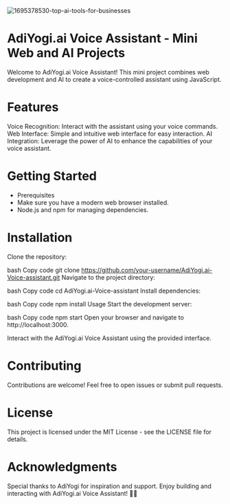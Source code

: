 ![1695378530-top-ai-tools-for-businesses](https://github.com/Champaranghar95/AdiYogi.ai-Voice-assistant/assets/143308596/05eda114-66b1-4888-b326-cb781d996704)
# AdiYogi.ai Voice Assistant - Mini Web and AI Projects
Welcome to AdiYogi.ai Voice Assistant! This mini project combines web development and AI to create a voice-controlled assistant using JavaScript.

# Features
Voice Recognition: Interact with the assistant using your voice commands.
Web Interface: Simple and intuitive web interface for easy interaction.
AI Integration: Leverage the power of AI to enhance the capabilities of your voice assistant.
# Getting Started
* Prerequisites
* Make sure you have a modern web browser installed.
* Node.js and npm for managing dependencies.
# Installation
Clone the repository:

bash
Copy code
   git clone https://github.com/your-username/AdiYogi.ai-Voice-assistant.git
Navigate to the project directory:

bash
Copy code
   cd AdiYogi.ai-Voice-assistant
Install dependencies:

bash
Copy code
   npm install
Usage
Start the development server:

bash
Copy code
   npm start
Open your browser and navigate to http://localhost:3000.

Interact with the AdiYogi.ai Voice Assistant using the provided interface.

# Contributing
Contributions are welcome! Feel free to open issues or submit pull requests.

# License
This project is licensed under the MIT License - see the LICENSE file for details.

# Acknowledgments
Special thanks to AdiYogi for inspiration and support.
Enjoy building and interacting with AdiYogi.ai Voice Assistant! 🚀✨













